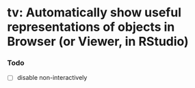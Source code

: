# tv: Automatically show useful representations of objects in Browser (or Viewer, in RStudio)

### Todo

- [ ] disable non-interactively



